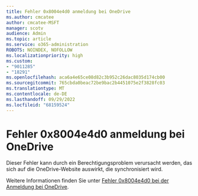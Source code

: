 ```yaml
---
title: Fehler 0x8004e4d0 anmeldung bei OneDrive
ms.author: cmcatee
author: cmcatee-MSFT
manager: scotv
audience: Admin
ms.topic: article
ms.service: o365-administration
ROBOTS: NOINDEX, NOFOLLOW
ms.localizationpriority: high
ms.custom:
- "9011285"
- "18291"
ms.openlocfilehash: aca6a4e65ce08d82c3b952c26dac8035d174cb00
ms.sourcegitcommit: 765cbda0beac72be9bac2b4451075e2f3828fc03
ms.translationtype: MT
ms.contentlocale: de-DE
ms.lasthandoff: 09/29/2022
ms.locfileid: "68159524"
---
```

# <a name="error-0x8004e4d0-signing-into-onedrive"></a>Fehler 0x8004e4d0 anmeldung bei OneDrive

Dieser Fehler kann durch ein Berechtigungsproblem verursacht werden, das sich auf die OneDrive-Website auswirkt, die synchronisiert wird.

Weitere Informationen finden Sie unter [Fehler 0x8004e4d0 bei der Anmeldung bei OneDrive](https://learn.microsoft.com/sharepoint/troubleshoot/sync/sign-into-onedrive-error-0x8004e4d0).